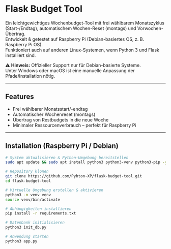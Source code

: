 # Flask Budget Tool

Ein leichtgewichtiges Wochenbudget-Tool mit frei wählbarem Monatszyklus (Start-/Endtag), automatischem Wochen-Reset (montags) und Vorwochen-Übertrag.  
Entwickelt & getestet auf Raspberry Pi (Debian-basiertes OS, z. B. Raspberry Pi OS).  
Funktioniert auch auf anderen Linux-Systemen, wenn Python 3 und Flask installiert sind.  

⚠️ **Hinweis:** Offizieller Support nur für Debian-basierte Systeme.  
Unter Windows oder macOS ist eine manuelle Anpassung der Pfade/Installation nötig.

---

## Features
- Frei wählbarer Monatsstart/-endtag
- Automatischer Wochenreset (montags)
- Übertrag von Restbudgets in die neue Woche
- Minimaler Ressourcenverbrauch – perfekt für Raspberry Pi

---

## Installation (Raspberry Pi / Debian)
```bash
# System aktualisieren & Python-Umgebung bereitstellen
sudo apt update && sudo apt install python3 python3-venv python3-pip -y

# Repository klonen
git clone https://github.com/Pyhton-XP/flask-budget-tool.git
cd flask-budget-tool

# Virtuelle Umgebung erstellen & aktivieren
python3 -m venv venv
source venv/bin/activate

# Abhängigkeiten installieren
pip install -r requirements.txt

# Datenbank initialisieren
python3 init_db.py

# Anwendung starten
python3 app.py
